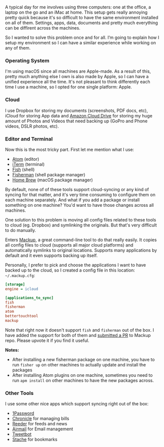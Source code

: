 <!--
author=sallar.kaboli
date=2016-06-23 22:45:00
title=Synced Setup for Development
description=A few tips and tricks about setting up a synced dev environment
headerImg=laptop.jpg
tags=development,tools,setup
-->
A typical day for me involves using three computers: one at the office, a laptop on the go and an iMac at home. This setup gets really annoying pretty quick because it's so difficult to have the same environment installed on all of them. Settings, apps, data, documents and pretty much everything can be diffirent across the machines.

So I wanted to solve this problem once and for all. I’m going to explain how I setup my environment so I can have a similar experience while working on any of them.

### Operating System
I'm using macOS since all machines are Apple-made. As a result of this, pretty much anything else I own is also made by Apple, so I can have a unified experience all the time. It's not pleasant to think differently each time I use a machine, so I opted for one single platform: Apple.

### Cloud
I use Dropbox for storing my documents (screenshots, PDF docs, etc), iCloud for storing App data and [Amazon Cloud Drive](https://www.amazon.com/clouddrive/home?ref_=cd_auth_home) for storing my huge amount of Photos and Videos that need backing up (GoPro and Phone videos, DSLR photos, etc).

### Editor and Terminal
Now this is the most tricky part. First let me mention what I use:

- [Atom](https://atom.io/) (editor)
- [iTerm](https://www.iterm2.com/) (terminal)
- [Fish](http://fish.sh/) (shell)
- [Fisherman](http://fisherman.sh/) (shell package manager)
- [Home Brew](http://brew.sh/) (macOS package manager)

By default, none of of these tools support cloud-syncing or any kind of syncing for that matter, and it's very time consuming to configure them on each machine separately. And what if you add a package or install something on one machine? You'd want to have those changes across all machines.

One solution to this problem is moving all config files related to these tools to cloud (eg. Dropbox) and symlinking the originals. But that's very difficult to do manually.

Enters [Mackup](https://github.com/lra/mackup), a great command-line tool to do that really easily. It copies all config files to cloud (supports all major cloud platforms) and automatically symlinks to original locations. Supports many applications by default and it even supports backing up itself.

Personally, I prefer to pick and choose the applications I want to have backed up to the cloud, so I created a config file in this location: `~/.mackup.cfg`:

```ini
[storage]
engine = icloud

[applications_to_sync]
fish
fisherman
atom
bettertouchtool
mackup
```

Note that right now it doesn't support `fish` and `fisherman` out of the box. I have added the support for both of them and [submitted a PR](https://github.com/lra/mackup/pull/812) to Mackup repo. Please upvote it if you find it useful.

**Notes:**
- After installing a new fisherman package on one machine, you have to run `fisher up` on other machines to actually update and install the packages
- After installing Atom plugins on one machine, sometimes you need to run `apm install` on other machines to have the new packages across.

### Other Tools
I use some other nice apps which support syncing right out of the box:

- [1Password](https://1password.com/)
- [Chronicle](http://chronicleapp.com/) for managing bills
- [Reeder](http://reederapp.com/) for feeds and news
- [Airmail](http://airmailapp.com/) for Email management
- [Tweetbot](http://tapbots.com/tweetbot/)
- [Stache](http://getstache.com/) for bookmarks
